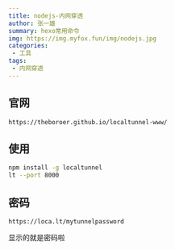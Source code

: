 ```yaml
---
title: nodejs-内网穿透
author: 张一雄
summary: hexo常用命令
img: https://img.myfox.fun/img/nodejs.jpg
categories:
 - 工具
tags:
 - 内网穿透
---
```


## 官网

```http
https://theboroer.github.io/localtunnel-www/
```

## 使用

```sh
npm install -g localtunnel
lt --port 8000
```

## 密码

```http
https://loca.lt/mytunnelpassword
```

显示的就是密码啦
